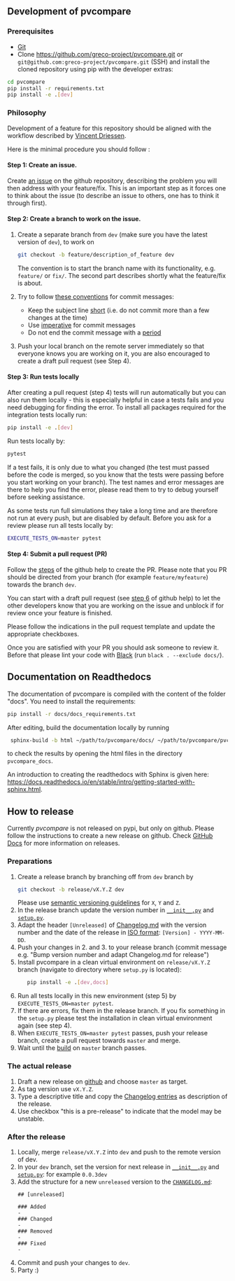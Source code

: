 ## Development of pvcompare

### Prerequisites

- [Git](https://git-scm.com/)
- Clone https://github.com/greco-project/pvcompare.git or `git@github.com:greco-project/pvcompare.git` (SSH) and install the cloned repository using pip with the developer extras:

```bash
cd pvcompare
pip install -r requirements.txt
pip install -e .[dev]
```

### Philosophy

Development of a feature for this repository should be aligned with the workflow described 
by [Vincent Driessen](https://nvie.com/posts/a-successful-git-branching-model/).

Here is the minimal procedure you should follow : 

#### Step 1: Create an issue.
 
 Create [an issue](https://help.github.com/en/articles/creating-an-issue) on the github repository, describing the problem you will then address with your feature/fix.
This is an important step as it forces one to think about the issue (to describe an issue to others, one has to think it through first).

#### Step 2: Create a branch to work on the issue.

1. Create a separate branch from `dev` (make sure you have the latest version of `dev`), to work on
    ```bash
    git checkout -b feature/description_of_feature dev
    ```
    The convention is to start the branch name with its functionality, e.g. `feature/` or `fix/`.  The second part describes shortly what the feature/fix is about.

2. Try to follow [these conventions](https://chris.beams.io/posts/git-commit) for commit messages:
    - Keep the subject line [short](https://chris.beams.io/posts/git-commit/#limit-50) (i.e. do not commit more than a few changes at the time)
    - Use [imperative](https://chris.beams.io/posts/git-commit/#imperative) for commit messages 
    - Do not end the commit message with a [period](https://chris.beams.io/posts/git-commit/#end) 

3. Push your local branch on the remote server immediately so
 that everyone knows you are working on it, you are also encouraged to create a draft pull request (see Step 4).


#### Step 3: Run tests locally

After creating a pull request (step 4) tests will run automatically but you can also run them locally - this is especially helpful in case a tests fails and you need debugging for finding the error.
To install all packages required for the integration tests locally run:
```bash
pip install -e .[dev]
```

Run tests locally by:
```bash
pytest
```

If a test fails, it is only due to what you changed (the test must passed before the code is
 merged, so you know that the tests were passing before you start working on your branch). The
  test names and error messages are there to help you find the error, please read them to try to
   debug yourself before seeking assistance.

As some tests run full simulations they take a long time and are therefore not run at every push, but are disabled by default.
Before you ask for a review please run all tests locally by:
 ```bash
EXECUTE_TESTS_ON=master pytest
```

#### Step 4: Submit a pull request (PR)

Follow the [steps](https://help.github.com/en/articles/creating-a-pull-request) of the github help to create the PR.
Please note that you PR should be directed from your branch (for example `feature/myfeature`) towards the branch `dev`.

You can start with a draft pull request (see [step 6](https://docs.github.com/en/github/collaborating-with-issues-and-pull-requests/creating-a-pull-request#creating-the-pull-request) of github help) to let the other developers know that you are working on the issue and  unblock if for review once your feature is finished.
 
Please follow the indications in the pull request template and update the appropriate checkboxes.

Once you are satisfied with your PR you should ask someone to review it. Before that please lint
 your code with [Black](https://github.com/psf/black) (run `black . --exclude docs/`).

## Documentation on Readthedocs

The documentation of pvcompare is compiled with the content of the folder "docs". 
You need to install the requirements:

```bash
pip install -r docs/docs_requirements.txt
```

After editing, build the documentation locally by running

```bash
 sphinx-build -b html ~/path/to/pvcompare/docs/ ~/path/to/pvcompare/pvcompare_docs/
```

to check the results by opening the html files in the directory `pvcompare_docs`.

An introduction to creating the readthedocs with Sphinx is given here: https://docs.readthedocs.io/en/stable/intro/getting-started-with-sphinx.html.

## How to release

Currently *pvcompare* is not released on pypi, but only on github. Please follow the instructions to create a new release on github. Check [GitHub Docs](https://docs.github.com/en/github/administering-a-repository/managing-releases-in-a-repository) for more information on releases.

### Preparations
1. Create a release branch by branching off from `dev` branch by
    ```bash
    git checkout -b release/vX.Y.Z dev
    ```
    Please use [semantic versioning guidelines](https://semver.org/spec/v2.0.0.html) for `X`, `Y` and `Z`.
2. In the release branch update the version number in [`__init__.py`](https://github.com/greco-project/pvcompare/blob/dev/pvcompare/__init__.py) and [`setup.py`](https://github.com/greco-project/pvcompare/blob/dev/setup.py).
3. Adapt the header `[Unreleased]` of [Changelog.md](https://github.com/greco-project/pvcompare/blob/dev/CHANGELOG.md) with the version number and the date of the release in [ISO format](https://xkcd.com/1179/): `[Version] - YYYY-MM-DD`.
4. Push your changes in 2. and 3. to your release branch (commit message e.g. "Bump version number and adapt Changelog.md for release")
5. Install pvcompare in a clean virtual environment on `release/vX.Y.Z` branch (navigate to directory where `setup.py` is located):
   ```bash
      pip install -e .[dev,docs]
   ```
6. Run all tests locally in this new environment (step 5) by `EXECUTE_TESTS_ON=master pytest`.
7. If there are errors, fix them in the release branch. If you fix something in the `setup.py` please test the installation in clean virtual environment again (see step 4).
8. When `EXECUTE_TESTS_ON=master pytest` passes, push your release branch, create a pull request towards `master` and merge.
9. Wait until the [build](https://github.com/greco-project/pvcompare/actions) on `master` branch passes.

### The actual release
1. Draft a new release on [github](https://github.com/greco-project/pvcompare/releases/) and choose `master` as target.
2. As tag version use `vX.Y.Z`.
3. Type a descriptive title and copy the [Changelog entries](https://github.com/greco-project/pvcompare/blob/dev/CHANGELOG.md) as description of the release.
4. Use checkbox "this is a pre-release" to indicate that the model may be unstable.

### After the release
1. Locally, merge `release/vX.Y.Z` into `dev` and push to the remote version of dev.
2. In your `dev` branch, set the version for next release in [`__init__.py`](https://github.com/greco-project/pvcompare/blob/dev/pvcompare/__init__.py) and [`setup.py`](https://github.com/greco-project/pvcompare/blob/dev/setup.py): for example `0.0.3dev`
3. Add the structure for a new `unreleased` version to the [`CHANGELOG.md`](https://github.com/greco-project/pvcompare/blob/dev/CHANGELOG.md):
    ```
    ## [unreleased]

    ### Added
    -
    ### Changed
    -
    ### Removed
    -
    ### Fixed
    -
    ```
4. Commit and push your changes to `dev`.
5. Party :)
